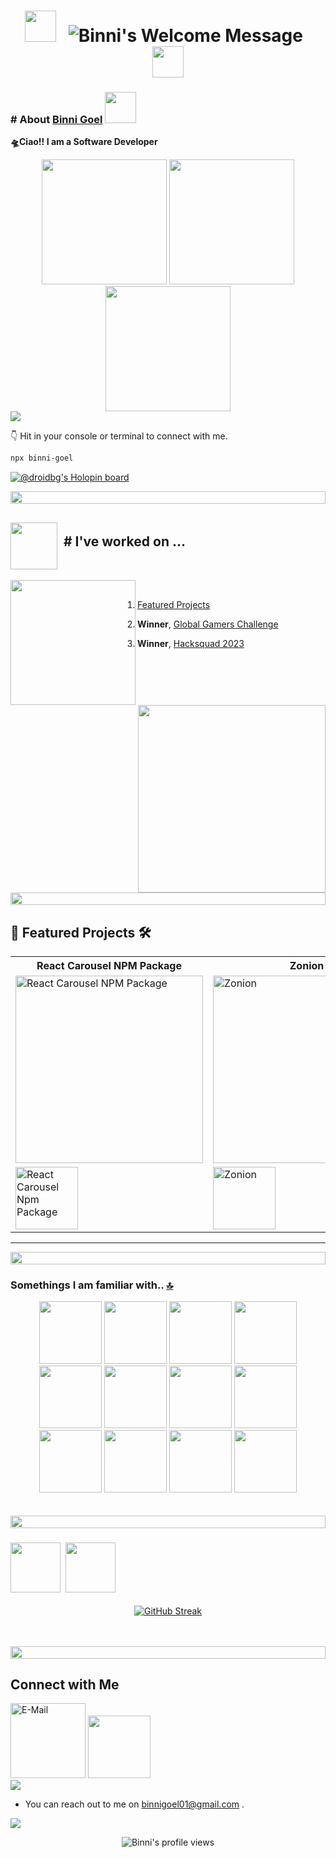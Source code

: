 <!-- Let's Readme -->



<div align="center">

  
# <img src="https://user-images.githubusercontent.com/74038190/213844263-a8897a51-32f4-4b3b-b5c2-e1528b89f6f3.png" width="50px" /> &nbsp; <img alt="Binni's Welcome Message" src="https://readme-typing-svg.herokuapp.com?size=30&background=45E5FF00&center=true&vCenter=true&lines=%F0%9F%91%8B%F0%9F%8F%BC+Hi+there!+I'm+Binni"> &nbsp; <img src="https://user-images.githubusercontent.com/74038190/213844263-a8897a51-32f4-4b3b-b5c2-e1528b89f6f3.png" width="50px" />
  
</div>




 
### # About [Binni Goel](https://www.linkedin.com/in/binni-goel/)  <img src="https://media.giphy.com/media/WUlplcMpOCEmTGBtBW/giphy.gif" width="50">
 
 
  <strong>🛸Ciao!! I am a Software Developer  </strong>
    
 



<div align="center">
  <img src="https://user-images.githubusercontent.com/74038190/213866269-5d00981c-7c98-46d7-8a8e-16f462f15227.gif" width="200" />
  <img src="https://user-images.githubusercontent.com/74038190/213866269-5d00981c-7c98-46d7-8a8e-16f462f15227.gif" width="200" />
  <img src="https://user-images.githubusercontent.com/74038190/213866269-5d00981c-7c98-46d7-8a8e-16f462f15227.gif" width="200" />
</div>



 
<img src="https://user-images.githubusercontent.com/73097560/115834477-dbab4500-a447-11eb-908a-139a6edaec5c.gif"/>

👇 Hit in your console or terminal to connect with me.

```bash
npx binni-goel
```

[![@droidbg's Holopin board](https://holopin.me/droidbg)](https://holopin.io/@droidbg)

 
<img src="https://i.imgur.com/dBaSKWF.gif" height="20" width="100%">

## <img src="https://github.com/Anmol-Baranwal/Cool-GIFs-For-GitHub/assets/74038190/6f564d9a-467a-4bba-ad3a-8527c8ab79ae" width="75" align="middle">&nbsp; # I've worked on ...
<img src="https://github.com/Anmol-Baranwal/Cool-GIFs-For-GitHub/assets/74038190/76036311-c8ea-4247-8bf8-a7077623036c"  align="left" width="200">&nbsp;

   <img align="right" width="300" src="https://github.com/user-attachments/assets/0bf134e2-c0ba-488b-bbd4-9300f2f77871">




 

1. [Featured Projects](#-featured-projects-%EF%B8%8F)

2. **Winner**, [Global Gamers Challenge](https://devpost.com/software/ocean-cleanup-y5ngb3)

3. **Winner**, [Hacksquad 2023](https://www.hacksquad.dev/team/just-devs-NxLFz/)

<br/>
<img src="https://i.imgur.com/dBaSKWF.gif" height="20" width="100%">

##  🎸 Featured Projects 🛠️

<table>
	<tbody width="100%">
		<tr>
			<th>React Carousel NPM Package</th>	
			<th>Zonion</th>	
			<th>EchoAI</th>
		</tr>
		<tr>
			<td>
				<img width="300" src="https://github.com/user-attachments/assets/89adc624-4817-46c8-ae86-4c91a04e5b79" alt="React Carousel NPM Package"/>
			</td>
			<td>
				 <img width="300" alt="Zonion" src="https://github.com/user-attachments/assets/531278bc-4c69-443c-84fc-be9972721068" />
			</td>
			<td>
          <img width="300"alt="Echo AI"src="https://github.com/user-attachments/assets/09cc7aa7-14e2-4541-8799-72072dbc7a2b" />
			</td>
		</tr>
		<tr>
			<td>
				<a href="https://github.com/droidbg/react-carousel">
					<img src="https://github-readme-stats.vercel.app/api/pin/?username=droidbg&repo=react-carousel&theme=dracula" alt="React Carousel Npm Package" height='100'/>
				</a>
			</td>
			<td>
				<a href="https://github.com/droidbg/Zonion">
					<img src="https://github-readme-stats.vercel.app/api/pin/?username=droidbg&repo=Zonion&theme=dracula" alt="Zonion" height='100'/>
				</a>
			</td>
			<td>
				<a href="https://github.com/droidbg/EchoAI">
					<img src="https://github-readme-stats.vercel.app/api/pin/?username=droidbg&repo=EchoAI&theme=dracula" alt="Echo AI" height='100'/>
				</a>
			</td>
		</tr>
	</tbody>
</table>

---
<img src="https://i.imgur.com/dBaSKWF.gif" height="20" width="100%">


<!--- ------------------------------------------------------------------------------------------------------------------------------------------------------ -->
<!--- -- Tech Stack  -------------------------------------------------------------------------------------------------------------------------------------- -->
<!--- ------------------------------------------------------------------------------------------------------------------------------------------------------ -->

### Somethings I am familiar with.. [🔝](#-about-binni-goel--)
<div align="center">
<img src="https://user-images.githubusercontent.com/74038190/212257454-16e3712e-945a-4ca2-b238-408ad0bf87e6.gif" width="100">

<img src="https://user-images.githubusercontent.com/74038190/212257465-7ce8d493-cac5-494e-982a-5a9deb852c4b.gif" width="100">
<img src="https://user-images.githubusercontent.com/74038190/212257463-4d082cb4-7483-4eaf-bc25-6dde2628aabd.gif" width="100">
<img src="https://user-images.githubusercontent.com/74038190/212257460-738ff738-247f-4445-a718-cdd0ca76e2db.gif" width="100">
<img src="https://user-images.githubusercontent.com/74038190/212257467-871d32b7-e401-42e8-a166-fcfd7baa4c6b.gif" width="100">
<img src="https://user-images.githubusercontent.com/74038190/212281756-450d3ffa-9335-4b98-a965-db8a18fee927.gif" width="100">
<img src="https://user-images.githubusercontent.com/74038190/212281775-b468df30-4edc-4bf8-a4ee-f52e1aaddc86.gif" width="100">
  
<img src="https://github.com/Anmol-Baranwal/Cool-GIFs-For-GitHub/assets/74038190/1a797f46-efe4-41e6-9e75-5303e1bbcbfa" width="100">
<img src="https://github.com/Anmol-Baranwal/Cool-GIFs-For-GitHub/assets/74038190/29fd6286-4e7b-4d6c-818f-c4765d5e39a9" width="100">
<img src="https://github.com/Anmol-Baranwal/Cool-GIFs-For-GitHub/assets/74038190/67f477ed-6624-42da-99f0-1a7b1a16eecb" width="100">
<img src="https://github.com/Anmol-Baranwal/Cool-GIFs-For-GitHub/assets/74038190/3c16d4f2-b757-4c70-8f42-43d5dddd2c36" width="100">
<img src="https://user-images.githubusercontent.com/74038190/212257468-1e9a91f1-b626-4baa-b15d-5c385dfa7ed2.gif" width="100">
</div>
<br><br>  

<img src="https://i.imgur.com/dBaSKWF.gif" height="20" width="100%">

 <!--- -- Github Analytics -------------------------------------------------------------------------------------------------------------------------------------- --> 
### <img src="https://github.com/Anmol-Baranwal/Cool-GIFs-For-GitHub/assets/74038190/9c351cb9-c9a2-4b20-8420-e96b8331a53b" width="80" />&nbsp; <img src="https://media.giphy.com/media/VgCDAzcKvsR6OM0uWg/giphy.gif" width="80">
<div align="center">
  
[![GitHub Streak](https://streak-stats.demolab.com?user=droidbg&theme=dracula&date_format=M%20j%5B%2C%20Y%5D)](https://git.io/streak-stats)

</div>
<br/><br/>
<img src="https://i.imgur.com/dBaSKWF.gif" height="20" width="100%">



## Connect with Me 

<div>
 <!--- -- Mail -------------------------------------------------------------------------------------------------------------------------------------- --> 
 <a href="https://www.linkedin.com/in/binni-goel/" target="blank">
<img src="https://user-images.githubusercontent.com/74038190/216122065-2f028bae-25d6-4a3c-bc9f-175394ed5011.png" alt="E-Mail" width="120" /></a>  
 
<!--- -- Linkedin -------------------------------------------------------------------------------------------------------------------------------------- -->
<a href="https://www.linkedin.com/in/binni-goel/" target="blank">
<img src="https://user-images.githubusercontent.com/74038190/235294012-0a55e343-37ad-4b0f-924f-c8431d9d2483.gif" width="100"/></a>  

</div>

 
<img src="https://user-images.githubusercontent.com/73097560/115834477-dbab4500-a447-11eb-908a-139a6edaec5c.gif"/>

- You can reach out to me on binnigoel01@gmail.com .

<img src="https://user-images.githubusercontent.com/73097560/115834477-dbab4500-a447-11eb-908a-139a6edaec5c.gif"/>
<p align="center"> 
 <img src="https://komarev.com/ghpvc/?username=binni1108&color=ff69b4" alt="Binni's profile views" /> 
</p>



